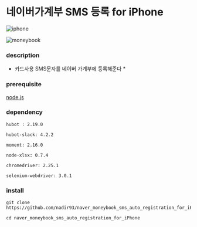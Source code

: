 # 네이버가계부 SMS 등록 for iPhone


![iphone](https://github.com/nadir93/naver_moneybook_sms_auto_registration_for_iPhone/blob/master/res/iphone_screen_capture.png)

![moneybook](https://github.com/nadir93/naver_moneybook_sms_auto_registration_for_iPhone/blob/master/res/moneybook_capture.png)

### description

* 카드사용 SMS문자를 네이버 가계부에 등록해준다 *

### prerequisite

[node.js](https://nodejs.org/en/)

### dependency
```
hubot : 2.19.0

hubot-slack: 4.2.2

moment: 2.16.0

node-xlsx: 0.7.4

chromedriver: 2.25.1

selenium-webdriver: 3.0.1
```

### install

```
git clone https://github.com/nadir93/naver_moneybook_sms_auto_registration_for_iPhone.git

cd naver_moneybook_sms_auto_registration_for_iPhone
```
